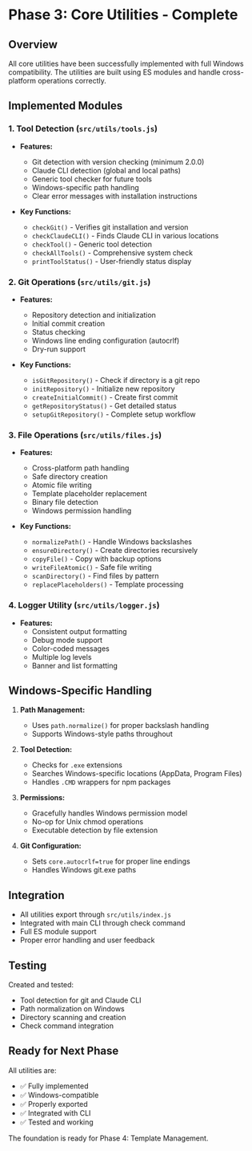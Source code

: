 # Phase 3: Core Utilities - Complete

## Overview
All core utilities have been successfully implemented with full Windows compatibility. The utilities are built using ES modules and handle cross-platform operations correctly.

## Implemented Modules

### 1. Tool Detection (`src/utils/tools.js`)
- **Features:**
  - Git detection with version checking (minimum 2.0.0)
  - Claude CLI detection (global and local paths)
  - Generic tool checker for future tools
  - Windows-specific path handling
  - Clear error messages with installation instructions

- **Key Functions:**
  - `checkGit()` - Verifies git installation and version
  - `checkClaudeCLI()` - Finds Claude CLI in various locations
  - `checkTool()` - Generic tool detection
  - `checkAllTools()` - Comprehensive system check
  - `printToolStatus()` - User-friendly status display

### 2. Git Operations (`src/utils/git.js`)
- **Features:**
  - Repository detection and initialization
  - Initial commit creation
  - Status checking
  - Windows line ending configuration (autocrlf)
  - Dry-run support

- **Key Functions:**
  - `isGitRepository()` - Check if directory is a git repo
  - `initRepository()` - Initialize new repository
  - `createInitialCommit()` - Create first commit
  - `getRepositoryStatus()` - Get detailed status
  - `setupGitRepository()` - Complete setup workflow

### 3. File Operations (`src/utils/files.js`)
- **Features:**
  - Cross-platform path handling
  - Safe directory creation
  - Atomic file writing
  - Template placeholder replacement
  - Binary file detection
  - Windows permission handling

- **Key Functions:**
  - `normalizePath()` - Handle Windows backslashes
  - `ensureDirectory()` - Create directories recursively
  - `copyFile()` - Copy with backup options
  - `writeFileAtomic()` - Safe file writing
  - `scanDirectory()` - Find files by pattern
  - `replacePlaceholders()` - Template processing

### 4. Logger Utility (`src/utils/logger.js`)
- **Features:**
  - Consistent output formatting
  - Debug mode support
  - Color-coded messages
  - Multiple log levels
  - Banner and list formatting

## Windows-Specific Handling

1. **Path Management:**
   - Uses `path.normalize()` for proper backslash handling
   - Supports Windows-style paths throughout

2. **Tool Detection:**
   - Checks for `.exe` extensions
   - Searches Windows-specific locations (AppData, Program Files)
   - Handles `.CMD` wrappers for npm packages

3. **Permissions:**
   - Gracefully handles Windows permission model
   - No-op for Unix chmod operations
   - Executable detection by file extension

4. **Git Configuration:**
   - Sets `core.autocrlf=true` for proper line endings
   - Handles Windows git.exe paths

## Integration

- All utilities export through `src/utils/index.js`
- Integrated with main CLI through check command
- Full ES module support
- Proper error handling and user feedback

## Testing

Created and tested:
- Tool detection for git and Claude CLI
- Path normalization on Windows
- Directory scanning and creation
- Check command integration

## Ready for Next Phase

All utilities are:
- ✅ Fully implemented
- ✅ Windows-compatible
- ✅ Properly exported
- ✅ Integrated with CLI
- ✅ Tested and working

The foundation is ready for Phase 4: Template Management.